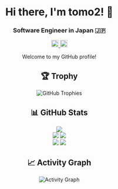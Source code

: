 <h1 align="center">Hi there, I'm tomo2! 👋</h1>
<h3 align="center">Software Engineer in Japan 🇯🇵</h3>

<p align="center">
  <a href="https://github.com/tomo2321">
    <img height="20" src="https://komarev.com/ghpvc/?username=tomo2321&label=Profile+views&color=blue&style=flat&abbreviated=true" alt="Profile Views" />
  </a>
  <a href="https://github.com/tomo2321?tab=followers">
    <img height="20" src="https://img.shields.io/github/followers/tomo2321?label=followers&logo=github&color=blue&style=flat" alt="followers" />
  </a>
</p>

<p align="center">Welcome to my GitHub profile!</p>

<h2 align="center">🏆 Trophy</h2>

<div align="center">
  <img src="https://github-profile-trophy.vercel.app/?username=tomo2321&theme=onedarku&no-frame=true" alt="GitHub Trophies" />
</div>

<h2 align="center">📊 GitHub Stats</h2>

<div align="center">
  <img src="http://github-profile-summary-cards.vercel.app/api/cards/profile-details?username=tomo2321&theme=gruvbox" />
  <div>
    <img src="http://github-profile-summary-cards.vercel.app/api/cards/repos-per-language?username=tomo2321&theme=gruvbox" />
    <img src="http://github-profile-summary-cards.vercel.app/api/cards/most-commit-language?username=tomo2321&theme=gruvbox" />
  </div>
  <div>
    <img src="http://github-profile-summary-cards.vercel.app/api/cards/stats?username=tomo2321&theme=gruvbox" />
    <img src="http://github-profile-summary-cards.vercel.app/api/cards/productive-time?username=tomo2321&theme=gruvbox&utcOffset=9" />
  </div>

  <!-- <div>
    <img src="https://github-readme-stats.vercel.app/api?username=tomo2321&show_icons=true&theme=radical&hide_border=true" alt="GitHub Stats" />
  </div>
  <div>
    <img src="https://github-readme-stats.vercel.app/api/top-langs/?username=tomo2321&theme=radical&hide_border=true&layout=compact" alt="Top Languages" />
  </div>
  <div>
    <img src="https://github-readme-streak-stats.herokuapp.com/?user=tomo2321&theme=radical&hide_border=true" alt="GitHub Streak" />
  </div> -->
</div>

<h2 align="center">📈 Activity Graph</h2>

<div align="center">
  <img src="https://github-readme-activity-graph.vercel.app/graph?username=tomo2321&theme=react-dark&hide_border=true" alt="Activity Graph" />
</div>
